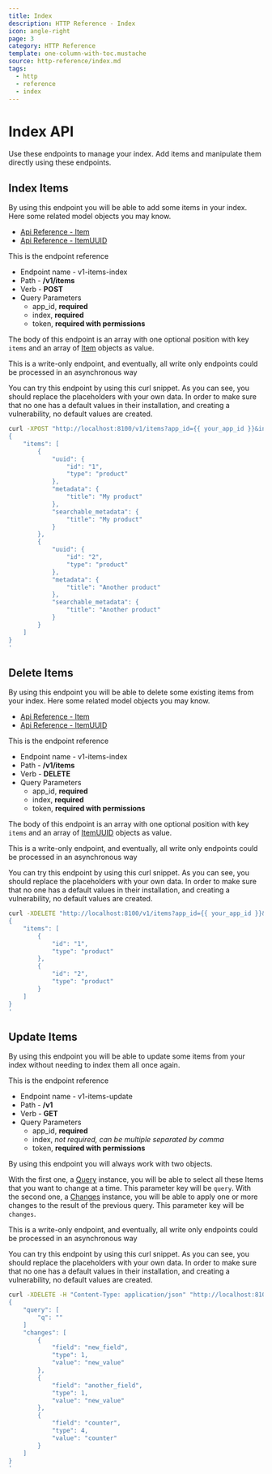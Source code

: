 ```yaml
---
title: Index
description: HTTP Reference - Index
icon: angle-right
page: 3
category: HTTP Reference
template: one-column-with-toc.mustache
source: http-reference/index.md
tags:
  - http
  - reference
  - index
---
```


# Index API

Use these endpoints to manage your index. Add items and manipulate them directly
using these endpoints.

## Index Items

By using this endpoint you will be able to add some items in your index.
Here some related model objects you may know.

- [Api Reference - Item](http://docs.apisearch.io/api-reference/model.html#item)
- [Api Reference - ItemUUID](http://docs.apisearch.io/api-reference/model.html#itemuuid)

This is the endpoint reference

- Endpoint name - v1-items-index
- Path - **/v1/items**
- Verb - **POST**
- Query Parameters
    - app_id, **required** 
    - index, **required** 
    - token, **required with permissions** 
    
The body of this endpoint is an array with one optional position with 
key `items` and an array of [Item](/api-reference/model.html#item) objects as
value.

This is a write-only endpoint, and eventually, all write only endpoints could be
processed in an asynchronous way

You can try this endpoint by using this curl snippet. As you can see, you should
replace the placeholders with your own data. In order to make sure that no one
has a default values in their installation, and creating a vulnerability, no
default values are created.

```bash
curl -XPOST "http://localhost:8100/v1/items?app_id={{ your_app_id }}&index={{ your_index }}&token={{ your_token }}"  -d'
{
    "items": [
        {
            "uuid": {
                "id": "1",
                "type": "product"
            },
            "metadata": {
                "title": "My product"
            },
            "searchable_metadata": {
                "title": "My product"
            }
        },
        {
            "uuid": {
                "id": "2",
                "type": "product"
            },
            "metadata": {
                "title": "Another product"
            },
            "searchable_metadata": {
                "title": "Another product"
            }
        }
    ]
}
'
```

## Delete Items

By using this endpoint you will be able to delete some existing items from your
index. Here some related model objects you may know.

- [Api Reference - Item](http://docs.apisearch.io/api-reference/model.html#item)
- [Api Reference - ItemUUID](http://docs.apisearch.io/api-reference/model.html#itemuuid)

This is the endpoint reference

- Endpoint name - v1-items-index
- Path - **/v1/items**
- Verb - **DELETE**
- Query Parameters
    - app_id, **required** 
    - index, **required** 
    - token, **required with permissions** 
    
The body of this endpoint is an array with one optional position with 
key `items` and an array of [ItemUUID](/api-reference/model.html#itemuuid) 
objects as value.

This is a write-only endpoint, and eventually, all write only endpoints could be
processed in an asynchronous way

You can try this endpoint by using this curl snippet. As you can see, you should
replace the placeholders with your own data. In order to make sure that no one
has a default values in their installation, and creating a vulnerability, no
default values are created.

```bash
curl -XDELETE "http://localhost:8100/v1/items?app_id={{ your_app_id }}&index={{ your_index }}&token={{ your_token }}"  -d'
{
    "items": [
        {
            "id": "1",
            "type": "product"
        },
        {
            "id": "2",
            "type": "product"
        }
    ]
}
'
```

## Update Items

By using this endpoint you will be able to update some items from your index
without needing to index them all once again. 

This is the endpoint reference

- Endpoint name - v1-items-update
- Path - **/v1**
- Verb - **GET**
- Query Parameters
    - app_id, **required** 
    - index, *not required, can be multiple separated by comma*
    - token, **required with permissions** 
    
By using this endpoint you will always work with two objects.

With the first one, a [Query](/api-reference/model.html#query) instance, you
will be able to select all these Items that you want to change at a time. This
parameter key will be `query`. With the second one, a 
[Changes](/api-reference/model.html#changes) instance, you will be able to apply 
one or more changes to the result of the previous query. This parameter key will 
be `changes`.

This is a write-only endpoint, and eventually, all write only endpoints could be
processed in an asynchronous way

You can try this endpoint by using this curl snippet. As you can see, you should
replace the placeholders with your own data. In order to make sure that no one
has a default values in their installation, and creating a vulnerability, no
default values are created.

```bash
curl -XDELETE -H "Content-Type: application/json" "http://localhost:8100/v1/items?app_id={{ your_app_id }}&index={{ your_index }}&token={{ your_token }}"  -d'
{
    "query": [
        "q": ""
    ]
    "changes": [
        {
            "field": "new_field",
            "type": 1,
            "value": "new_value"
        },
        {
            "field": "another_field",
            "type": 1,
            "value": "new_value"
        },
        {
            "field": "counter",
            "type": 4,
            "value": "counter"
        }
    ]
}
'
```
